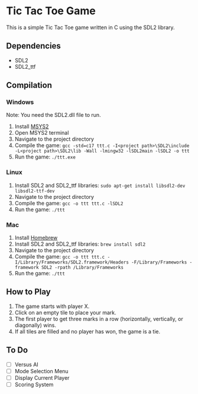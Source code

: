 # Tic Tac Toe Game

This is a simple Tic Tac Toe game written in C using the SDL2 library.

## Dependencies

- SDL2
- SDL2_ttf

## Compilation

### Windows

Note: You need the SDL2.dll file to run.

1. Install [MSYS2](https://www.msys2.org/)
2. Open MSYS2 terminal
3. Navigate to the project directory
4. Compile the game: `gcc -std=c17 ttt.c -I<project path>\SDL2\include -L<project path>\SDL2\lib -Wall -lmingw32 -lSDL2main -lSDL2 -o ttt`
5. Run the game: `./ttt.exe`

### Linux

1. Install SDL2 and SDL2_ttf libraries: `sudo apt-get install libsdl2-dev libsdl2-ttf-dev`
2. Navigate to the project directory
3. Compile the game: `gcc -o ttt ttt.c -lSDL2`
4. Run the game: `./ttt`

### Mac

1. Install [Homebrew](https://brew.sh/)
2. Install SDL2 and SDL2_ttf libraries: `brew install sdl2`
3. Navigate to the project directory
4. Compile the game: `gcc -o ttt ttt.c -I/Library/Frameworks/SDL2.framework/Headers -F/Library/Frameworks -framework SDL2 -rpath /Library/Frameworks`
5. Run the game: `./ttt`

## How to Play

1. The game starts with player X.
2. Click on an empty tile to place your mark.
3. The first player to get three marks in a row (horizontally, vertically, or diagonally) wins.
4. If all tiles are filled and no player has won, the game is a tie.

## To Do

- [ ] Versus AI
- [ ] Mode Selection Menu
- [ ] Display Current Player
- [ ] Scoring System
